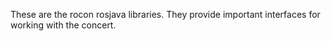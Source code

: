 These are the rocon rosjava libraries. They provide important interfaces for working with the concert.
